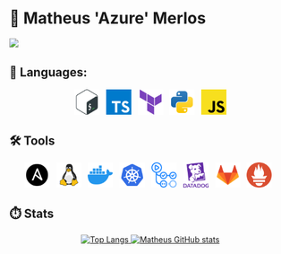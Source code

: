 # 🌃 Matheus 'Azure' Merlos
![](https://komarev.com/ghpvc/?username=Matheus-Merlos)

## 🌙 Languages:   

<p align="center">
    <img width="45px" src="img/bash-icon.svg" alt="Bash">&nbsp;&nbsp;
    <img width="45px" src="img/typescript-icon.svg" alt="TypeScript">&nbsp;&nbsp;
    <img width="45px" src="img/terraform-icon.svg" alt="Terraform">&nbsp;&nbsp;
    <img width="45px" src="img/python-icon.svg" alt="Python">&nbsp;&nbsp;
    <img width="45px" src="img/javascript-icon.svg" alt="JavaScript">
</p>


## 🛠️ Tools

<p align="center">
    <img width="45px" src="img/ansible-icon.svg" alt="Ansible">&nbsp;&nbsp;
    <img width="45px" src="img/linux-icon.svg" alt="Linux">&nbsp;&nbsp;
    <img width="45px" src="img/docker-icon.svg" alt="Docker">&nbsp;&nbsp;
    <img width="45px" src="img/kubernetes-icon.svg" alt="Kubernetes">&nbsp;&nbsp;
    <img width="45px" src="img/github-actions-icon.svg" alt="GitHub Actions">&nbsp;&nbsp;
    <img width="45px" src="img/datadog-icon.svg" alt="Datadog">&nbsp;&nbsp;
    <img width="45px" src="img/gitlab-icon.svg" alt="GitLab">&nbsp;&nbsp;
    <img width="45px" src="img/prometheus-icon.svg" alt="Prometheus">&nbsp;&nbsp;
</p>

## ⏱️ Stats


<p align="center">
  <a href="https://github.com/anuraghazra/github-readme-stats">
    <img src="https://github-readme-stats.vercel.app/api/top-langs/?username=Matheus-Merlos&layout=compact&theme=tokyonight&card_width=450" alt="Top Langs" />
  </a>
  <a href="https://github.com/anuraghazra/github-readme-stats">
    <img src="https://github-readme-stats.vercel.app/api?username=Matheus-Merlos&layout=compact&theme=tokyonight" alt="Matheus GitHub stats" />
  </a>
</p>

